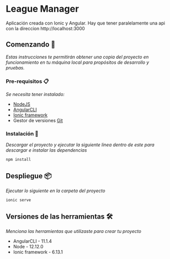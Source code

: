 # League Manager

Aplicación creada con Ionic y Angular. Hay que tener paralelamente una api con la direccion http://localhost:3000

## Comenzando 🚀

_Estas instrucciones te permitirán obtener una copia del proyecto en funcionamiento en tu máquina local para propósitos de desarrollo y pruebas._


### Pre-requisitos 📋

_Se necesita tener instalado:_


* [NodeJS](https://nodejs.org/es/download//)
* [AngularCLI](https://cli.angular.io/)
* [Ionic framework](https://ionicframework.com/)
* Gestor de versiones [Git](https://git-scm.com/)

### Instalación 🔧

_Descargar el proyecto y ejecutar la siguiente linea dentro de este para descargar e instalar las dependencias_

```
npm install
```


## Despliegue 📦

_Ejecutar lo siguiente en la carpeta del proyecto_

```
ionic serve
```

## Versiones de las herramientas 🛠️

_Menciona las herramientas que utilizaste para crear tu proyecto_

* AngularCLI - 11.1.4
* Node - 12.12.0
* Ionic framework - 6.13.1
